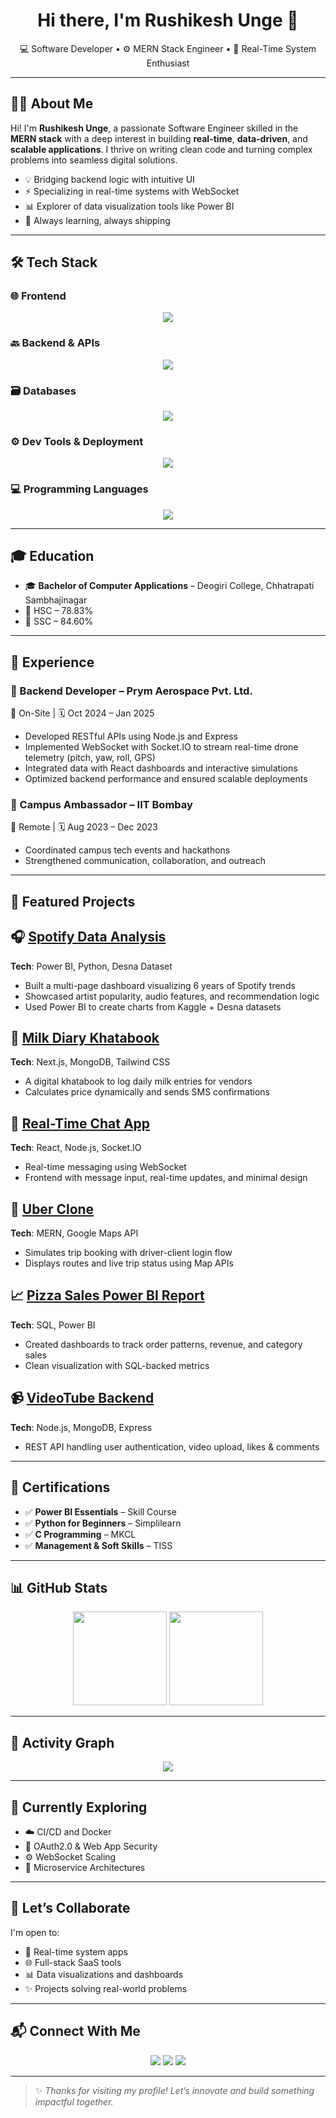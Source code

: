 <h1 align="center">Hi there, I'm Rushikesh Unge 👋</h1>

<p align="center">
  💻 Software Developer • ⚙️ MERN Stack Engineer • 🚀 Real-Time System Enthusiast
</p>

---

## 👨‍💻 About Me

Hi! I'm **Rushikesh Unge**, a passionate Software Engineer skilled in the **MERN stack** with a deep interest in building **real-time**, **data-driven**, and **scalable applications**. I thrive on writing clean code and turning complex problems into seamless digital solutions.

- 💡 Bridging backend logic with intuitive UI
- ⚡ Specializing in real-time systems with WebSocket
- 📊 Explorer of data visualization tools like Power BI
- 🌱 Always learning, always shipping

---

## 🛠 Tech Stack

### 🌐 Frontend
<p align="center">
  <img src="https://skillicons.dev/icons?i=html,css,js,react,nextjs,tailwind,bootstrap" />
</p>

### 🔙 Backend & APIs
<p align="center">
  <img src="https://skillicons.dev/icons?i=nodejs,express,jwt" />
</p>

### 🗃️ Databases
<p align="center">
  <img src="https://skillicons.dev/icons?i=mongodb,mysql,sqlite" />
</p>

### ⚙️ Dev Tools & Deployment
<p align="center">
  <img src="https://skillicons.dev/icons?i=git,github,docker,vscode,vercel,netlify,linux" />
</p>

### 💻 Programming Languages
<p align="center">
  <img src="https://skillicons.dev/icons?i=c,cpp,java,python" />
</p>

---

## 🎓 Education

- 🎓 **Bachelor of Computer Applications** – Deogiri College, Chhatrapati Sambhajinagar
- 🧠 HSC – 78.83%
- 📘 SSC – 84.60%

---

## 💼 Experience

### 🔧 Backend Developer – Prym Aerospace Pvt. Ltd.
📍 On-Site | 🗓️ Oct 2024 – Jan 2025  
- Developed RESTful APIs using Node.js and Express
- Implemented WebSocket with Socket.IO to stream real-time drone telemetry (pitch, yaw, roll, GPS)
- Integrated data with React dashboards and interactive simulations
- Optimized backend performance and ensured scalable deployments

### 📢 Campus Ambassador – IIT Bombay
📍 Remote | 🗓️ Aug 2023 – Dec 2023  
- Coordinated campus tech events and hackathons
- Strengthened communication, collaboration, and outreach

---

## 🚀 Featured Projects

## 🎧 [Spotify Data Analysis](https://github.com/Rushi-Unge/Spotify-Data-Analysis-)
**Tech**: Power BI, Python, Desna Dataset  
- Built a multi-page dashboard visualizing 6 years of Spotify trends
- Showcased artist popularity, audio features, and recommendation logic
- Used Power BI to create charts from Kaggle + Desna datasets

## 📒 [Milk Diary Khatabook](https://github.com/Rushi-Unge/Milk-diary-khatabook)
**Tech**: Next.js, MongoDB, Tailwind CSS  
- A digital khatabook to log daily milk entries for vendors
- Calculates price dynamically and sends SMS confirmations

## 💬 [Real-Time Chat App](https://github.com/Rushi-Unge/OctanetTask2)
**Tech**: React, Node.js, Socket.IO  
- Real-time messaging using WebSocket
- Frontend with message input, real-time updates, and minimal design

## 🚖 [Uber Clone](https://github.com/Rushi-Unge/Uber-Clone)
**Tech**: MERN, Google Maps API  
- Simulates trip booking with driver-client login flow
- Displays routes and live trip status using Map APIs

## 📈 [Pizza Sales Power BI Report](https://github.com/Rushi-Unge/Python-Analysis)
**Tech**: SQL, Power BI  
- Created dashboards to track order patterns, revenue, and category sales
- Clean visualization with SQL-backed metrics

## 📹 [VideoTube Backend](https://github.com/Rushi-Unge/VideoTube-Only-Backend)
**Tech**: Node.js, MongoDB, Express  
- REST API handling user authentication, video upload, likes & comments

---

## 📜 Certifications

- ✅ **Power BI Essentials** – Skill Course  
- ✅ **Python for Beginners** – Simplilearn  
- ✅ **C Programming** – MKCL  
- ✅ **Management & Soft Skills** – TISS  

---

## 📊 GitHub Stats

<p align="center">
  <img src="https://github-readme-stats.vercel.app/api?username=Rushi-Unge&show_icons=true&theme=tokyonight" height="150" />
  <img src="https://streak-stats.demolab.com?user=Rushi-Unge&theme=tokyonight" height="150" />
</p>

---

## 🔄 Activity Graph

<p align="center">
  <img src="https://github-readme-activity-graph.vercel.app/graph?username=Rushi-Unge&theme=react-dark" />
</p>

---

## 🌱 Currently Exploring

- ☁️ CI/CD and Docker  
- 🔐 OAuth2.0 & Web App Security  
- ⚙️ WebSocket Scaling  
- 🧩 Microservice Architectures

---

## 🤝 Let’s Collaborate

I'm open to:

- 🧠 Real-time system apps  
- 🌐 Full-stack SaaS tools  
- 📊 Data visualizations and dashboards  
- ✨ Projects solving real-world problems

---

## 📬 Connect With Me

<p align="center">
  <a href="mailto:rushikeshunge@gmail.com"><img src="https://img.shields.io/badge/Gmail-D14836?style=for-the-badge&logo=gmail&logoColor=white" /></a>
  <a href="https://www.linkedin.com/in/rushi-unge/"><img src="https://img.shields.io/badge/LinkedIn-0A66C2?style=for-the-badge&logo=linkedin&logoColor=white" /></a>
  <a href="https://github.com/Rushi-Unge"><img src="https://img.shields.io/badge/GitHub-181717?style=for-the-badge&logo=github&logoColor=white" /></a>
</p>

---

> ✨ *Thanks for visiting my profile! Let’s innovate and build something impactful together.*
